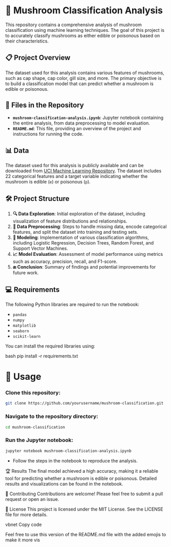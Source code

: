 # 🍄 Mushroom Classification Analysis

This repository contains a comprehensive analysis of mushroom classification using machine learning techniques. The goal of this project is to accurately classify mushrooms as either edible or poisonous based on their characteristics.

## 📋 Project Overview

The dataset used for this analysis contains various features of mushrooms, such as cap shape, cap color, gill size, and more. The primary objective is to build a classification model that can predict whether a mushroom is edible or poisonous.

## 📁 Files in the Repository

- **`mushroom-classification-analysis.ipynb`**: Jupyter notebook containing the entire analysis, from data preprocessing to model evaluation.
- **`README.md`**: This file, providing an overview of the project and instructions for running the code.

## 📊 Data

The dataset used for this analysis is publicly available and can be downloaded from [UCI Machine Learning Repository](https://archive.ics.uci.edu/ml/datasets/Mushroom). The dataset includes 22 categorical features and a target variable indicating whether the mushroom is edible (`e`) or poisonous (`p`).

## 🛠️ Project Structure

1. **🔍 Data Exploration**: Initial exploration of the dataset, including visualization of feature distributions and relationships.
2. **🧹 Data Preprocessing**: Steps to handle missing data, encode categorical features, and split the dataset into training and testing sets.
3. **🤖 Modeling**: Implementation of various classification algorithms, including Logistic Regression, Decision Trees, Random Forest, and Support Vector Machines.
4. **📈 Model Evaluation**: Assessment of model performance using metrics such as accuracy, precision, recall, and F1-score.
5. **🔚 Conclusion**: Summary of findings and potential improvements for future work.

## 💻 Requirements

The following Python libraries are required to run the notebook:

- `pandas`
- `numpy`
- `matplotlib`
- `seaborn`
- `scikit-learn`

You can install the required libraries using:

bash
pip install -r requirements.txt

# 🚀 Usage

### Clone this repository:

```bash
git clone https://github.com/yourusername/mushroom-classification.git
```

### Navigate to the repository directory:

```bash
cd mushroom-classification
```

### Run the Jupyter notebook:

```bash
jupyter notebook mushroom-classification-analysis.ipynb
```

- Follow the steps in the notebook to reproduce the analysis.

🏆 Results
The final model achieved a high accuracy, making it a reliable tool for predicting whether a mushroom is edible or poisonous. Detailed results and visualizations can be found in the notebook.

🤝 Contributing
Contributions are welcome! Please feel free to submit a pull request or open an issue.

📜 License
This project is licensed under the MIT License. See the LICENSE file for more details.

vbnet
Copy code

Feel free to use this version of the README.md file with the added emojis to make it more vis

